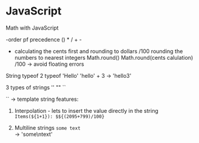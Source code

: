 # JavaScript

Math with JavaScript

-order pf precedence 
() * / + -

- calculating the cents first and rounding to dollars /100
rounding the numbers to nearest integers Math.round()
Math.round(cents calulation) /100 -> avoid floating errors

String 
typeof 2
typeof 'Hello'
'hello' + 3 -> 'hello3'

3 types of strings
''  ""   ``

`` -> template string
features: 

1. Interpolation - lets to insert the value directly in the string 
`Items(${1+1}): $${(2095+799)/100}`

2. Multiline strings 
`some
text`  
-> 'some\ntext'
